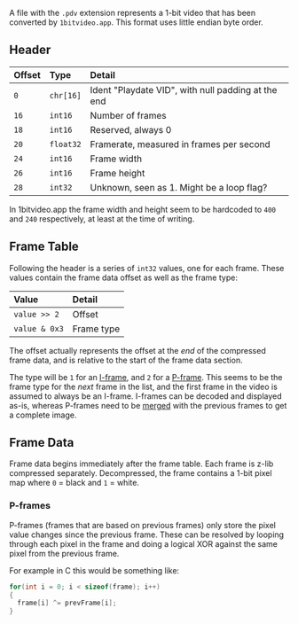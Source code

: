 A file with the `.pdv` extension represents a 1-bit video that has been converted by `1bitvideo.app`. This format uses little endian byte order.

## Header

| Offset | Type     | Detail |
|:-------|:---------|:-------|
| `0`    | `chr[16]` | Ident "Playdate VID", with null padding at the end |
| `16`   | `int16` | Number of frames |
| `18`   | `int16` | Reserved, always 0 |
| `20`   | `float32` | Framerate, measured in frames per second |
| `24`   | `int16` | Frame width |
| `26`   | `int16` | Frame height |
| `28`   | `int32` | Unknown, seen as 1. Might be a loop flag? |

In 1bitvideo.app the frame width and height seem to be hardcoded to `400` and `240` respectively, at least at the time of writing.

## Frame Table

Following the header is a series of `int32` values, one for each frame. These values contain the frame data offset as well as the frame type:

| Value | Detail |
|:------|:-------|
| `value >> 2` | Offset |
| `value & 0x3` | Frame type |

The offset actually represents the offset at the *end* of the compressed frame data, and is relative to the start of the frame data section.

The type will be `1` for an [I-frame](https://en.wikipedia.org/wiki/Video_compression_picture_types), and `2` for a [P-frame](https://en.wikipedia.org/wiki/Video_compression_picture_types). This seems to be the frame type for the *next* frame in the list, and the first frame in the video is assumed to always be an I-frame. I-frames can be decoded and displayed as-is, whereas P-frames need to be [merged](#p-frames) with the previous frames to get a complete image.

## Frame Data

Frame data begins immediately after the frame table. Each frame is z-lib compressed separately. Decompressed, the frame contains a 1-bit pixel map where `0` = black and `1` = white.

### P-frames

P-frames (frames that are based on previous frames) only store the pixel value changes since the previous frame. These can be resolved by looping through each pixel in the frame and doing a logical XOR against the same pixel from the previous frame.

For example in C this would be something like:

```c
for(int i = 0; i < sizeof(frame); i++)
{
  frame[i] ^= prevFrame[i];
}
```